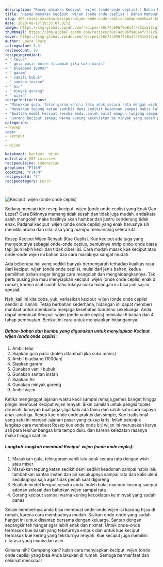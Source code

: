 ```yaml
---
description: "Resep masakan Keciput  wijen (onde onde ceplis) | Bahan Membuat Keciput  wijen (onde onde ceplis) Yang Lezat"
title: "Resep masakan Keciput  wijen (onde onde ceplis) | Bahan Membuat Keciput  wijen (onde onde ceplis) Yang Lezat"
slug: 463-resep-masakan-keciput-wijen-onde-onde-ceplis-bahan-membuat-keciput-wijen-onde-onde-ceplis-yang-lezat
date: 2020-08-17T19:33:07.027Z
image: https://img-global.cpcdn.com/recipes/b8c74c096f9e8a4f/751x532cq70/keciput-wijen-onde-onde-ceplis-foto-resep-utama.jpg
thumbnail: https://img-global.cpcdn.com/recipes/b8c74c096f9e8a4f/751x532cq70/keciput-wijen-onde-onde-ceplis-foto-resep-utama.jpg
cover: https://img-global.cpcdn.com/recipes/b8c74c096f9e8a4f/751x532cq70/keciput-wijen-onde-onde-ceplis-foto-resep-utama.jpg
author: Laura Sharp
ratingvalue: 3.3
reviewcount: 10
recipeingredient:
- " telur"
- " gula pasir boleh ditambah jika suka manis"
- " blueband 1000an"
- " garam"
- " vanili bubuk"
- " santan instan"
- " Air"
- " minyak goreng"
- " wijen"
recipeinstructions:
- "Masukkan gula, telor,garam,vanili lalu aduk secara rata dengan wish atau mixer"
- "Masukkan tepung ketan sedikit demi sedikit keadonan sampai habis lalu tambahkan santan instan dan air secukupnya sampai rata dan kalis uleni secukupnya saja agar tidak pecah saat digoreng"
- "Buatlah model keciput sesuka anda..boleh bulat maupun lonjong sampai adonan selesai dan balurkan wijen sampai rata"
- "Goreng keciput sampai warna kuning kecoklatan ke minyak yang sudah panas"
categories:
- Resep
tags:
- keciput
- 
- wijen

katakunci: keciput  wijen 
nutrition: 267 calories
recipecuisine: Indonesian
preptime: "PT16M"
cooktime: "PT43M"
recipeyield: "3"
recipecategory: Lunch

---
```



![Keciput  wijen (onde onde ceplis)](https://img-global.cpcdn.com/recipes/b8c74c096f9e8a4f/751x532cq70/keciput-wijen-onde-onde-ceplis-foto-resep-utama.jpg)

Sedang mencari ide resep keciput  wijen (onde onde ceplis) yang Enak Dan Lezat? Cara Bikinnya memang tidak susah dan tidak juga mudah. andaikata salah mengolah maka hasilnya akan hambar dan justru cenderung tidak enak. Padahal keciput  wijen (onde onde ceplis) yang enak harusnya sih memiliki aroma dan cita rasa yang mampu memancing selera kita.

Resep Keciput Wijen Renyah (Kue Ceplis). Kue keciput ada juga yang menyebutnya sebagai onde-onde ceplus, bentuknya mirip onde-onde biasa tapi jauh lebih kecil dan tidak diberi isi. Cara mudah masak kue keciput atau onde-onde wijen ini bahan dan cara masaknya sangat mudah.

Ada beberapa hal yang sedikit banyak berpengaruh terhadap kualitas rasa dari keciput  wijen (onde onde ceplis), mulai dari jenis bahan, kedua pemilihan bahan segar hingga cara mengolah dan menghidangkannya. Tak perlu pusing jika mau menyiapkan keciput  wijen (onde onde ceplis) enak di rumah, karena asal sudah tahu triknya maka hidangan ini bisa jadi sajian spesial.


Nah, kali ini kita coba, yuk, variasikan keciput  wijen (onde onde ceplis) sendiri di rumah. Tetap berbahan sederhana, hidangan ini dapat memberi manfaat untuk membantu menjaga kesehatan tubuhmu sekeluarga. Anda dapat membuat Keciput  wijen (onde onde ceplis) memakai 9 bahan dan 4 tahap pembuatan. Berikut ini cara untuk menyiapkan hidangannya.

<!--inarticleads1-->

##### Bahan-bahan dan bumbu yang digunakan untuk menyiapkan Keciput  wijen (onde onde ceplis):

1. Ambil  telur
1. Siapkan  gula pasir (boleh ditambah jika suka manis)
1. Ambil  blueband (1000an)
1. Siapkan  garam
1. Gunakan  vanili bubuk
1. Gunakan  santan instan
1. Siapkan  Air
1. Gunakan  minyak goreng
1. Ambil  wijen


Ketika menginggat jajanan waktu kecil sampai remaja,gemes banget hingga pingin membuat Keciput wijen renyah. Bikin camilan untuk pengisi toples dirumah, lumayan buat jaga-jaga kalo ada tamu dan salah satu cara supaya anak-anak ga. Resep kue onde onde praktis dan simple, Kue tradisional yang satu ini menjadi jajanan pasar yang cukup laris. Inilah petunjuk lengkap cara membuat Resep kue onde onde biji wijen ini merupakan karya asli para leluhur bangsa kita tempo dulu. dan karena kelezatan rasanya maka hingga saat ini. 

<!--inarticleads2-->

##### Langkah-langkah membuat Keciput  wijen (onde onde ceplis):

1. Masukkan gula, telor,garam,vanili lalu aduk secara rata dengan wish atau mixer
1. Masukkan tepung ketan sedikit demi sedikit keadonan sampai habis lalu tambahkan santan instan dan air secukupnya sampai rata dan kalis uleni secukupnya saja agar tidak pecah saat digoreng
1. Buatlah model keciput sesuka anda..boleh bulat maupun lonjong sampai adonan selesai dan balurkan wijen sampai rata
1. Goreng keciput sampai warna kuning kecoklatan ke minyak yang sudah panas


Selain membelinya anda bisa membuat onde-onde wijen isi kacang hijau di rumah, karena cara membuatnya mudah. Sajikan onde-onde yang sudah hangat ini untuk disantap bersama dengan keluarga. Santap dengan secangkir teh hangat agar lebih enak dan nikmat. Untuk onde-onde termasuk kue basah yang teksturnya empuk dan untuk kue keciput termasuk kue kering yang teksturnya renyah. Kue keciput juga memiliki citarasa yang manis dan asin. 

Gimana nih? Gampang kan? Itulah cara menyiapkan keciput  wijen (onde onde ceplis) yang bisa Anda lakukan di rumah. Semoga bermanfaat dan selamat mencoba!
